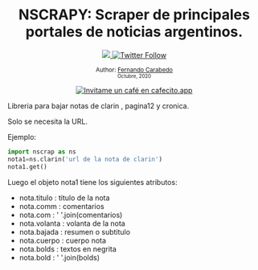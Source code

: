 <div align="center">
  <h1> NSCRAPY: Scraper de principales portales de noticias argentinos.</h1>
  <a class="header-badge" target="_blank" href="https://www.linkedin.com/in/carabedo/">
  <img src="https://img.shields.io/badge/style--5eba00.svg?label=LinkedIn&logo=linkedin&style=social">
  </a>
  <a class="header-badge" target="_blank" href="https://twitter.com/muydipalma">
  <img alt="Twitter Follow" src="https://img.shields.io/twitter/follow/muydipalma?style=social">
  </a>

<sub>Author:
<a href="https://www.linkedin.com/in/carabedo/" target="_blank">Fernando Carabedo</a><br>
<small> Octubre, 2020</small>
</sub>



</div>
</div>

<div>
<p align="center">
<a href='https://cafecito.app/carabedo' rel='noopener' target='_blank'><img srcset='https://cdn.cafecito.app/imgs/buttons/button_2.png 1x, https://cdn.cafecito.app/imgs/buttons/button_2_2x.png 2x, https://cdn.cafecito.app/imgs/buttons/button_2_3.75x.png 3.75x' src='https://cdn.cafecito.app/imgs/buttons/button_2.png' alt='Invitame un café en cafecito.app' /></a>
</p>
</div>

Libreria para bajar notas de clarin , pagina12 y cronica.

Solo se necesita la URL.

Ejemplo:

```python
import nscrap as ns
nota1=ns.clarin('url de la nota de clarin')
nota1.get()
```

Luego el objeto nota1 tiene los siguientes atributos:


* nota.titulo : titulo de la nota
* nota.comm : comentarios
* nota.com : ' '.join(comentarios)
* nota.volanta : volanta de la nota
* nota.bajada : resumen o subtitulo
* nota.cuerpo : cuerpo nota
* nota.bolds : textos en negrita
* nota.bold : ' '.join(bolds)
